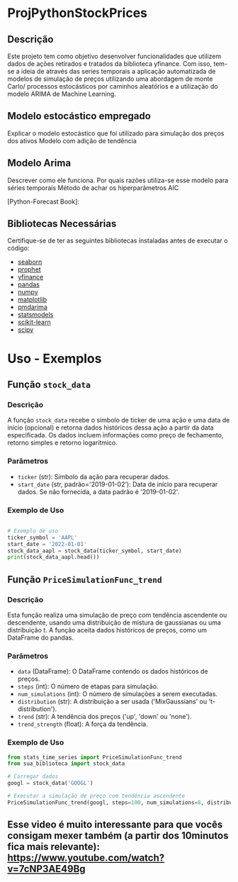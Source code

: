 # ProjPythonStockPrices

## Descrição
Este projeto tem como objetivo desenvolver funcionalidades que utilizem dados de ações retirados e tratados da biblioteca
yfinance. Com isso, tem-se a ideia de através das series temporais a aplicação automatizada de modelos de simulação 
de preços utilizando uma abordagem de monte Carlo/ processos estocásticos por caminhos aleatórios e a utilização do modelo ARIMA de Machine Learning.

## Modelo estocástico empregado
Explicar o modelo estocástico que foi utilizado para simulação dos preços dos ativos
Modelo com adição de tendência 

## Modelo Arima 
Descrever como ele funciona. Por quais razões utiliza-se esse modelo para séries temporais
Método de achar os hiperparâmetros AIC

[Python-Forecast Book]: 

## Bibliotecas Necessárias

Certifique-se de ter as seguintes bibliotecas instaladas antes de executar o código:

- [seaborn](https://seaborn.pydata.org/)
- [prophet](https://facebook.github.io/prophet/)
- [yfinance](https://pypi.org/project/yfinance/)
- [pandas](https://pandas.pydata.org/)
- [numpy](https://numpy.org/)
- [matplotlib](https://matplotlib.org/)
- [pmdarima](https://pmdarima.readthedocs.io/)
- [statsmodels](https://www.statsmodels.org/)
- [scikit-learn](https://scikit-learn.org/)
- [scipy](https://www.scipy.org/)


# Uso - Exemplos

## Função `stock_data`

### Descrição
A função `stock_data` recebe o símbolo de ticker de uma ação e uma data de início (opcional) e retorna dados históricos dessa ação a partir da data especificada. Os dados incluem informações como preço de fechamento, retorno simples e retorno logarítmico.

### Parâmetros
- `ticker` (str): Símbolo da ação para recuperar dados.
- `start_date` (str, padrão='2019-01-02'): Data de início para recuperar dados. Se não fornecida, a data padrão é '2019-01-02'.

### Exemplo de Uso
```python

# Exemplo de uso
ticker_symbol = 'AAPL'
start_date = '2022-01-01'
stock_data_aapl = stock_data(ticker_symbol, start_date)
print(stock_data_aapl.head())
```

## Função `PriceSimulationFunc_trend`

### Descrição
Esta função realiza uma simulação de preço com tendência ascendente ou descendente, usando uma distribuição de mistura de gaussianas ou uma distribuição t. A função aceita dados históricos de preços, como um DataFrame do pandas.

### Parâmetros

- `data` (DataFrame): O DataFrame contendo os dados históricos de preços.
- `steps` (int): O número de etapas para simulação.
- `num_simulations` (int): O número de simulações a serem executadas.
- `distribution` (str): A distribuição a ser usada ('MixGaussians' ou 't-distribution').
- `trend` (str): A tendência dos preços ('up', 'down' ou 'none').
- `trend_strength` (float): A força da tendência.

### Exemplo de Uso

```python
from stats_time_series import PriceSimulationFunc_trend
from sua_biblioteca import stock_data

# Carregar dados
googl = stock_data('GOOGL')

# Executar a simulação de preço com tendência ascendente
PriceSimulationFunc_trend(googl, steps=100, num_simulations=8, distribution='MixGaussians', trend='up', trend_strength=0.1)
```



## Esse video é muito interessante para que vocês consigam mexer também (a partir dos 10minutos fica mais relevante): https://www.youtube.com/watch?v=7cNP3AE49Bg 
# 
#
#
#
#
